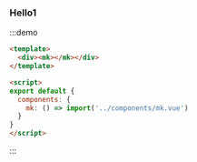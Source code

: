 ### Hello1

:::demo
```html
<template>
  <div><mk></mk></div>
</template>

<script>
export default {
  components: {
    mk: () => import('../components/mk.vue')
  }
}
</script>
```
:::